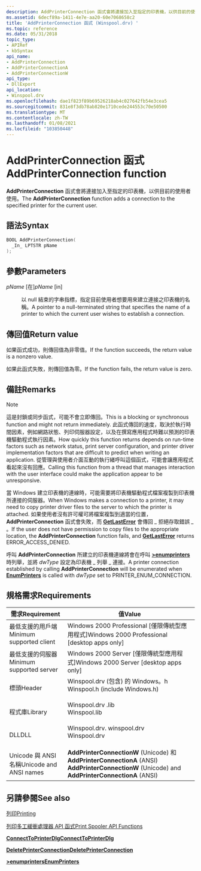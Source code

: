 ```yaml
---
description: AddPrinterConnection 函式會將連接加入至指定的印表機，以供目前的使用者使用。
ms.assetid: 6decf89a-1411-4e7e-aa20-60e7068658c2
title: 'AddPrinterConnection 函式 (Winspool.drv) '
ms.topic: reference
ms.date: 05/31/2018
topic_type:
- APIRef
- kbSyntax
api_name:
- AddPrinterConnection
- AddPrinterConnectionA
- AddPrinterConnectionW
api_type:
- DllExport
api_location:
- Winspool.drv
ms.openlocfilehash: dae1f823f89b69526218ab4c027642fb54e3cea5
ms.sourcegitcommit: 831e8f3db78ab820e1710cede244553c70e50500
ms.translationtype: MT
ms.contentlocale: zh-TW
ms.lasthandoff: 01/08/2021
ms.locfileid: "103850448"
---
```

# <a name="addprinterconnection-function"></a><span data-ttu-id="79e49-103">AddPrinterConnection 函式</span><span class="sxs-lookup"><span data-stu-id="79e49-103">AddPrinterConnection function</span></span>

<span data-ttu-id="79e49-104">**AddPrinterConnection** 函式會將連接加入至指定的印表機，以供目前的使用者使用。</span><span class="sxs-lookup"><span data-stu-id="79e49-104">The **AddPrinterConnection** function adds a connection to the specified printer for the current user.</span></span>

## <a name="syntax"></a><span data-ttu-id="79e49-105">語法</span><span class="sxs-lookup"><span data-stu-id="79e49-105">Syntax</span></span>


```C++
BOOL AddPrinterConnection(
  _In_ LPTSTR pName
);
```



## <a name="parameters"></a><span data-ttu-id="79e49-106">參數</span><span class="sxs-lookup"><span data-stu-id="79e49-106">Parameters</span></span>

<dl> <dt>

<span data-ttu-id="79e49-107">*pName* \[在\]</span><span class="sxs-lookup"><span data-stu-id="79e49-107">*pName* \[in\]</span></span>
</dt> <dd>

<span data-ttu-id="79e49-108">以 null 結束的字串指標，指定目前使用者想要用來建立連接之印表機的名稱。</span><span class="sxs-lookup"><span data-stu-id="79e49-108">A pointer to a null-terminated string that specifies the name of a printer to which the current user wishes to establish a connection.</span></span>

</dd> </dl>

## <a name="return-value"></a><span data-ttu-id="79e49-109">傳回值</span><span class="sxs-lookup"><span data-stu-id="79e49-109">Return value</span></span>

<span data-ttu-id="79e49-110">如果函式成功，則傳回值為非零值。</span><span class="sxs-lookup"><span data-stu-id="79e49-110">If the function succeeds, the return value is a nonzero value.</span></span>

<span data-ttu-id="79e49-111">如果此函式失敗，則傳回值為零。</span><span class="sxs-lookup"><span data-stu-id="79e49-111">If the function fails, the return value is zero.</span></span>

## <a name="remarks"></a><span data-ttu-id="79e49-112">備註</span><span class="sxs-lookup"><span data-stu-id="79e49-112">Remarks</span></span>

> [!Note]  
> <span data-ttu-id="79e49-113">這是封鎖或同步函式，可能不會立即傳回。</span><span class="sxs-lookup"><span data-stu-id="79e49-113">This is a blocking or synchronous function and might not return immediately.</span></span> <span data-ttu-id="79e49-114">此函式傳回的速度，取決於執行時間因素，例如網路狀態、列印伺服器設定，以及在撰寫應用程式時難以預測的印表機驅動程式執行因素。</span><span class="sxs-lookup"><span data-stu-id="79e49-114">How quickly this function returns depends on run-time factors such as network status, print server configuration, and printer driver implementation factors that are difficult to predict when writing an application.</span></span> <span data-ttu-id="79e49-115">從管理與使用者介面互動的執行緒呼叫這個函式，可能會讓應用程式看起來沒有回應。</span><span class="sxs-lookup"><span data-stu-id="79e49-115">Calling this function from a thread that manages interaction with the user interface could make the application appear to be unresponsive.</span></span>

 

<span data-ttu-id="79e49-116">當 Windows 建立印表機的連線時，可能需要將印表機驅動程式檔案複製到印表機所連接的伺服器。</span><span class="sxs-lookup"><span data-stu-id="79e49-116">When Windows makes a connection to a printer, it may need to copy printer driver files to the server to which the printer is attached.</span></span> <span data-ttu-id="79e49-117">如果使用者沒有許可權可將檔案複製到適當的位置， **AddPrinterConnection** 函式會失敗，而 [**GetLastError**](/windows/desktop/api/errhandlingapi/nf-errhandlingapi-getlasterror) 會傳回 \_ 拒絕存取錯誤 \_ 。</span><span class="sxs-lookup"><span data-stu-id="79e49-117">If the user does not have permission to copy files to the appropriate location, the **AddPrinterConnection** function fails, and [**GetLastError**](/windows/desktop/api/errhandlingapi/nf-errhandlingapi-getlasterror) returns ERROR\_ACCESS\_DENIED.</span></span>

<span data-ttu-id="79e49-118">呼叫 **AddPrinterConnection** 所建立的印表機連線將會在呼叫 [**>enumprinters**](enumprinters.md) 時列舉，並將 *dwType* 設定為印表機 \_ 列舉 \_ 連接。</span><span class="sxs-lookup"><span data-stu-id="79e49-118">A printer connection established by calling **AddPrinterConnection** will be enumerated when [**EnumPrinters**](enumprinters.md) is called with *dwType* set to PRINTER\_ENUM\_CONNECTION.</span></span>

## <a name="requirements"></a><span data-ttu-id="79e49-119">規格需求</span><span class="sxs-lookup"><span data-stu-id="79e49-119">Requirements</span></span>



| <span data-ttu-id="79e49-120">需求</span><span class="sxs-lookup"><span data-stu-id="79e49-120">Requirement</span></span> | <span data-ttu-id="79e49-121">值</span><span class="sxs-lookup"><span data-stu-id="79e49-121">Value</span></span> |
|-------------------------------------|-----------------------------------------------------------------------------------------------------------|
| <span data-ttu-id="79e49-122">最低支援的用戶端</span><span class="sxs-lookup"><span data-stu-id="79e49-122">Minimum supported client</span></span><br/> | <span data-ttu-id="79e49-123">Windows 2000 Professional \[僅限傳統型應用程式\]</span><span class="sxs-lookup"><span data-stu-id="79e49-123">Windows 2000 Professional \[desktop apps only\]</span></span><br/>                                                |
| <span data-ttu-id="79e49-124">最低支援的伺服器</span><span class="sxs-lookup"><span data-stu-id="79e49-124">Minimum supported server</span></span><br/> | <span data-ttu-id="79e49-125">Windows 2000 Server \[僅限傳統型應用程式\]</span><span class="sxs-lookup"><span data-stu-id="79e49-125">Windows 2000 Server \[desktop apps only\]</span></span><br/>                                                      |
| <span data-ttu-id="79e49-126">標頭</span><span class="sxs-lookup"><span data-stu-id="79e49-126">Header</span></span><br/>                   | <dl> <span data-ttu-id="79e49-127"><dt>Winspool.drv (包含) 的 Windows。h </dt></span><span class="sxs-lookup"><span data-stu-id="79e49-127"><dt>Winspool.h (include Windows.h)</dt></span></span> </dl> |
| <span data-ttu-id="79e49-128">程式庫</span><span class="sxs-lookup"><span data-stu-id="79e49-128">Library</span></span><br/>                  | <dl> <span data-ttu-id="79e49-129"><dt>Winspool.drv .lib</dt></span><span class="sxs-lookup"><span data-stu-id="79e49-129"><dt>Winspool.lib</dt></span></span> </dl>                   |
| <span data-ttu-id="79e49-130">DLL</span><span class="sxs-lookup"><span data-stu-id="79e49-130">DLL</span></span><br/>                      | <dl> <span data-ttu-id="79e49-131"><dt>Winspool.drv. winspool.drv</dt></span><span class="sxs-lookup"><span data-stu-id="79e49-131"><dt>Winspool.drv</dt></span></span> </dl>                   |
| <span data-ttu-id="79e49-132">Unicode 與 ANSI 名稱</span><span class="sxs-lookup"><span data-stu-id="79e49-132">Unicode and ANSI names</span></span><br/>   | <span data-ttu-id="79e49-133">**AddPrinterConnectionW** (Unicode) 和 **AddPrinterConnectionA** (ANSI) </span><span class="sxs-lookup"><span data-stu-id="79e49-133">**AddPrinterConnectionW** (Unicode) and **AddPrinterConnectionA** (ANSI)</span></span><br/>                       |



## <a name="see-also"></a><span data-ttu-id="79e49-134">另請參閱</span><span class="sxs-lookup"><span data-stu-id="79e49-134">See also</span></span>

<dl> <dt>

[<span data-ttu-id="79e49-135">列印</span><span class="sxs-lookup"><span data-stu-id="79e49-135">Printing</span></span>](printdocs-printing.md)
</dt> <dt>

[<span data-ttu-id="79e49-136">列印多工緩衝處理器 API 函式</span><span class="sxs-lookup"><span data-stu-id="79e49-136">Print Spooler API Functions</span></span>](printing-and-print-spooler-functions.md)
</dt> <dt>

[<span data-ttu-id="79e49-137">**ConnectToPrinterDlg**</span><span class="sxs-lookup"><span data-stu-id="79e49-137">**ConnectToPrinterDlg**</span></span>](connecttoprinterdlg.md)
</dt> <dt>

[<span data-ttu-id="79e49-138">**DeletePrinterConnection**</span><span class="sxs-lookup"><span data-stu-id="79e49-138">**DeletePrinterConnection**</span></span>](deleteprinterconnection.md)
</dt> <dt>

[<span data-ttu-id="79e49-139">**>enumprinters**</span><span class="sxs-lookup"><span data-stu-id="79e49-139">**EnumPrinters**</span></span>](enumprinters.md)
</dt> </dl>

 

